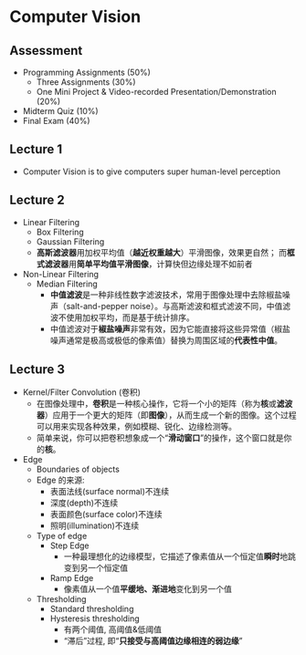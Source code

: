# Computer Vision

## Assessment

- Programming Assignments (50%)  
  - Three Assignments (30%)  
  - One Mini Project & Video-recorded Presentation/Demonstration (20%)  
- Midterm Quiz (10%)
- Final Exam (40%)

## Lecture 1

- Computer Vision is to give computers super human-level perception

## Lecture 2

- Linear Filtering
  - Box Filtering
  - Gaussian Filtering
  - **高斯滤波器**用加权平均值（**越近权重越大**）平滑图像，效果更自然； 而**框式滤波器**用**简单平均值平滑图像**，计算快但边缘处理不如前者
- Non-Linear Filtering
  - Median Filtering
    - **中值滤波**是一种非线性数字滤波技术，常用于图像处理中去除椒盐噪声（salt-and-pepper noise）。与高斯滤波和框式滤波不同，中值滤波不使用加权平均，而是基于统计排序。
    - 中值滤波对于**椒盐噪声**非常有效，因为它能直接将这些异常值（椒盐噪声通常是极高或极低的像素值）替换为周围区域的**代表性中值**。

## Lecture 3

- Kernel/Filter Convolution (卷积)
  - 在图像处理中，**卷积**是一种核心操作，它将一个小的矩阵（称为**核**或**滤波器**）应用于一个更大的矩阵（即**图像**），从而生成一个新的图像。这个过程可以用来实现各种效果，例如模糊、锐化、边缘检测等。
  - 简单来说，你可以把卷积想象成一个“**滑动窗口**”的操作，这个窗口就是你的**核**。
- Edge
  - Boundaries of objects
  - Edge 的来源:
    - 表面法线(surface normal)不连续
    - 深度(depth)不连续
    - 表面颜色(surface color)不连续
    - 照明(illumination)不连续
  - Type of edge
    - Step Edge
      - 一种最理想化的边缘模型，它描述了像素值从一个恒定值**瞬时**地跳变到另一个恒定值
    - Ramp Edge
      - 像素值从一个值**平缓地、渐进地**变化到另一个值
  - Thresholding
    - Standard thresholding
    - Hysteresis thresholding
      - 有两个阈值, 高阈值&低阈值
      - “滞后”过程, 即“**只接受与高阈值边缘相连的弱边缘**”